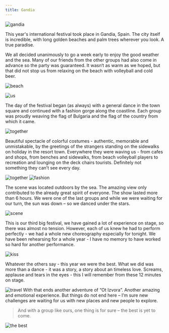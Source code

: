 ```yaml
---
title: Gandia
---
```

![gandia](/img/gandia/01.png)

This year's international festival took place in Gandia, Spain. 
The city itself is incredible, with long golden beaches and palm trees wherever you look. 
A true paradise. 

We all decided unanimously to go a week early to enjoy the good weather and the sea.
Many of our friends from the other groups had also come in advance so the party was guaranteed. 
It wasn‘t as warm as we hoped, but that did not stop us from relaxing on the beach with volleyball and cold beer.

![beach](/img/gandia/02.jpg)

![us](/img/gandia/03.jpg)

The day of the festival began (as always) with a general dance in the town 
square and continued with a fashion gorge along the coastline. Each group 
was proudly weaving the flag of Bulgaria and the flag of the country from which it came.

![together](/img/gandia/04.jpg)

Beautiful spectacle of colorful costumes - authentic, memorable and unmistakable, 
by the greetings of the strangers standing on the sidewalks on holiday in the resort town. 
Everywhere they were waving us - from cafes and shops, from benches and sidewalks, 
from beach volleyball players to recreation and lounging on the deck chairs tourists. 
Definitely not something they can’t see every day. 

![together](/img/gandia/05.jpg)
![fashion](/img/gandia/06.jpg)

The scene was located outdoors by the sea. The amazing view only contributed 
to the already great spirit of everyone. The show lasted more than 6 hours. 
We were one of the last groups and while we were waiting for our turn, 
the sun was down – so we danced under the stars.

![scene](/img/gandia/07.jpg)

This is our third big festival, we have gained a lot of experience on stage, 
so there was almost no tension. However, each of us knew he had to perform perfectly - 
we had a whole new choreography especially for tonight. We have been rehearsing for a whole year - 
I have no memory to have worked so hard for another performance.

![kiss](/img/gandia/08.jpg)

Whatever the others say - this year we were the best. What we did was more than a dance - 
it was a story, a story about an timeless love. Screams, applause and tears in the eyes - 
this I will remember from these 12 minutes on stage. 

![travel](/img/gandia/10.jpg)
With that ends another adventure of “Ot Izvora”. Another amazing and emotional experience. 
But things do not end here – I’m sure  new challenges are waiting for us with new places and new people to explore.  

> And with a group like ours, one thing is for sure – the best is yet to come.

![the best](/img/gandia/09.jpg)